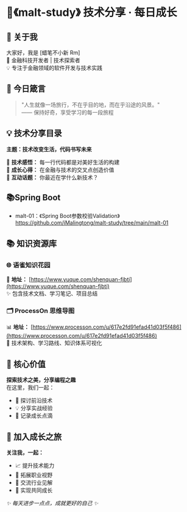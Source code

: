 # 🌟《malt-study》 技术分享 · 每日成长

## 💫 关于我

大家好，我是 [蜡笔不小新 Rm]   
🎯 金融科技开发者 | 技术探索者     
💡 专注于金融领域的软件开发与技术实践

## 📝 今日箴言

> "人生就像一场旅行，不在乎目的地，而在乎沿途的风景。"  
> —— 保持好奇，享受学习的每一段旅程

## 💡 技术分享目录

**主题：技术改变生活，代码书写未来**

🔸 **技术感悟：** 每一行代码都是对美好生活的构建  
🔸 **成长心得：** 在金融与技术的交叉点创造价值  
🔸 **互动话题：** 你最近在学什么新技术？

## 📚Spring Boot
- malt-01：《Spring Boot参数校验Validation》 <https://github.com/iMalingtong/malt-study/tree/main/malt-01>












## 📚 知识资源库

### 🌐 语雀知识花园

📖 **地址：** [https://www.yuque.com/shenquan-fjbti](https://www.yuque.com/shenquan-fjbti)  
✨ 包含技术文档、学习笔记、项目总结

### 🗂️ ProcessOn 思维导图

📊 **地址：** [https://www.processon.com/u/617e2fd91efad41d03f5f486](https://www.processon.com/u/617e2fd91efad41d03f5f486)  
🎨 技术架构、学习路线、知识体系可视化


## 🎯 核心价值

**探索技术之美，分享编程之趣**  
在这里，我们一起：

- 🚀 探讨前沿技术
- 💡 分享实战经验
- 🌱 记录成长点滴

## 🎯 加入成长之旅

**关注我，一起：**

- 📈 提升技术能力
- 💼 拓展职业视野
- 🤝 交流行业见解
- 🚀 实现共同成长

_✨ 每天进步一点点，成就更好的自己 ✨_
